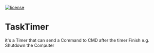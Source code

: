[![license](https://unlicense.org)](LICENSE)


# TaskTimer
it's a Timer that can send a Command to CMD after the timer Finish e.g. Shutdown the Computer


